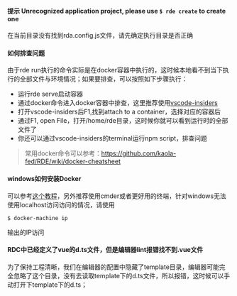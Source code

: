 
#### 提示 Unrecognized application project, please use `$ rde create` to create one
在当前目录没有找到rda.config.js文件，请先确定执行目录是否正确


#### 如何排查问题
由于rde run执行的命令实际是在docker容器中执行的，这时候本地看不到当下执行的全部文件与环境情况；如果要排查，可以按照如下步骤执行：
* 运行rde serve启动容器
* 通过docker命令进入docker容器中排查，这里推荐使用[vscode-insiders](https://code.visualstudio.com/insiders/)
* 打开vscode-insiders后F1,找到attach to a container，选择对应的容器后
* 通过F1, open File，打开/home/rde目录，这时候你就可以看到运行时的全部文件了
* 你还可以通过vscode-insiders的terminal运行npm script，排查问题

> 常用docker命令可以参考：https://github.com/kaola-fed/RDE/wiki/docker-cheatsheet

#### windows如何安装Docker
可以参考[这个教程](https://www.runoob.com/docker/windows-docker-install.html)，另外推荐使用cmder或者更好用的终端，针对windows无法使用localhost访问访问的情况，请使用
```shell
$ docker-machine ip
```
输出的IP访问

#### RDC中已经定义了vue的d.ts文件，但是编辑器lint报错找不到.vue文件
为了保持工程清晰，我们在编辑器的配置中隐藏了template目录，编辑器可能完全忽略了这个目录，没有去读取template下的d.ts文件，所以报错，这时候可以手动打开下template下的d.ts；
